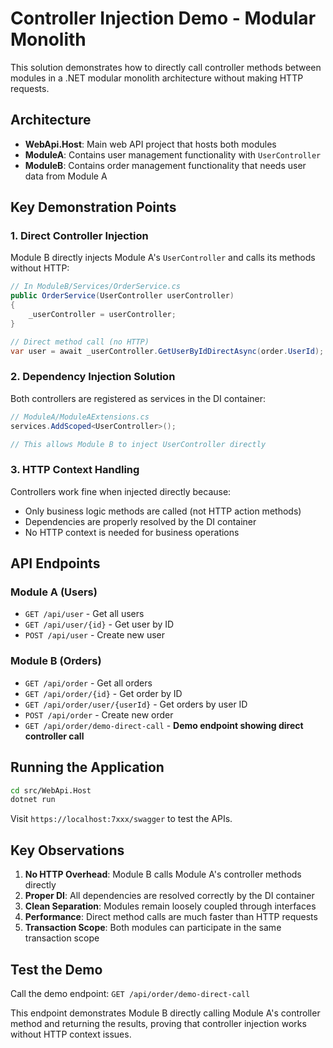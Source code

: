 # Controller Injection Demo - Modular Monolith

This solution demonstrates how to directly call controller methods between modules in a .NET modular monolith architecture without making HTTP requests.

## Architecture

- **WebApi.Host**: Main web API project that hosts both modules
- **ModuleA**: Contains user management functionality with `UserController`
- **ModuleB**: Contains order management functionality that needs user data from Module A

## Key Demonstration Points

### 1. Direct Controller Injection
Module B directly injects Module A's `UserController` and calls its methods without HTTP:

```csharp
// In ModuleB/Services/OrderService.cs
public OrderService(UserController userController)
{
    _userController = userController;
}

// Direct method call (no HTTP)
var user = await _userController.GetUserByIdDirectAsync(order.UserId);
```

### 2. Dependency Injection Solution
Both controllers are registered as services in the DI container:

```csharp
// ModuleA/ModuleAExtensions.cs
services.AddScoped<UserController>();

// This allows Module B to inject UserController directly
```

### 3. HTTP Context Handling
Controllers work fine when injected directly because:
- Only business logic methods are called (not HTTP action methods)
- Dependencies are properly resolved by the DI container
- No HTTP context is needed for business operations

## API Endpoints

### Module A (Users)
- `GET /api/user` - Get all users
- `GET /api/user/{id}` - Get user by ID
- `POST /api/user` - Create new user

### Module B (Orders)
- `GET /api/order` - Get all orders
- `GET /api/order/{id}` - Get order by ID
- `GET /api/order/user/{userId}` - Get orders by user ID
- `POST /api/order` - Create new order
- `GET /api/order/demo-direct-call` - **Demo endpoint showing direct controller call**

## Running the Application

```bash
cd src/WebApi.Host
dotnet run
```

Visit `https://localhost:7xxx/swagger` to test the APIs.

## Key Observations

1. **No HTTP Overhead**: Module B calls Module A's controller methods directly
2. **Proper DI**: All dependencies are resolved correctly by the DI container
3. **Clean Separation**: Modules remain loosely coupled through interfaces
4. **Performance**: Direct method calls are much faster than HTTP requests
5. **Transaction Scope**: Both modules can participate in the same transaction scope

## Test the Demo

Call the demo endpoint: `GET /api/order/demo-direct-call`

This endpoint demonstrates Module B directly calling Module A's controller method and returning the results, proving that controller injection works without HTTP context issues.
